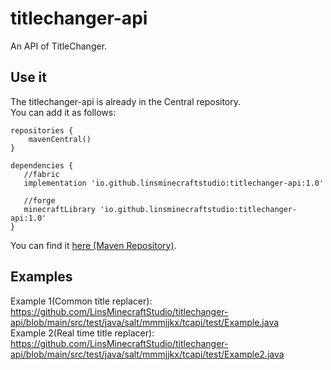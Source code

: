 # titlechanger-api
An API of TitleChanger.
## Use it
The titlechanger-api is already in the Central repository.   
You can add it as follows:
```
repositories {
    mavenCentral()
}

dependencies {
   //fabric
   implementation 'io.github.linsminecraftstudio:titlechanger-api:1.0'
   
   //forge
   minecraftLibrary 'io.github.linsminecraftstudio:titlechanger-api:1.0'
}
```
You can find it [here (Maven Repository)](https://mvnrepository.com/artifact/io.github.linsminecraftstudio/titlechanger-api).
## Examples
Example 1(Common title replacer): https://github.com/LinsMinecraftStudio/titlechanger-api/blob/main/src/test/java/salt/mmmjjkx/tcapi/test/Example.java  
Example 2(Real time title replacer): https://github.com/LinsMinecraftStudio/titlechanger-api/blob/main/src/test/java/salt/mmmjjkx/tcapi/test/Example2.java
